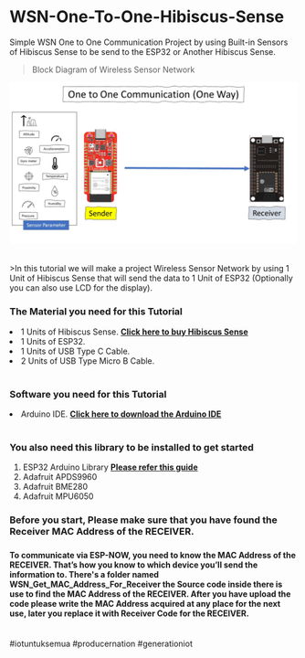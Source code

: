 # WSN-One-To-One-Hibiscus-Sense
Simple WSN One to One Communication Project by using Built-in Sensors of Hibiscus Sense to be send to the ESP32 or Another Hibiscus Sense.

>Block Diagram of Wireless Sensor Network
  <p align="center"><img src="https://github.com/Coderakid01/Medias/blob/main/poster9.jpg" width="900"></a></p>
  
  </br>
  >In this tutorial we will make a project Wireless Sensor Network by using 1 Unit of Hibiscus Sense that will send the data to 1 Unit of ESP32 (Optionally you can also use LCD for the display).
  <h3>The Material you need for this Tutorial</h3>
  <li>1 Units of Hibiscus Sense. <b><a href="https://myduino.com/product/myd-036/" target="_blank"> Click here to buy Hibiscus Sense</a></b></li>
  <li>1 Units of ESP32.</li>
  <li>1 Units of USB Type C Cable. </li>
  <li>2 Units of USB Type Micro B Cable. </li>  
  </br>
  
  <h3>Software you need for this Tutorial</h3>
  <li>Arduino IDE. <b><a href="https://www.arduino.cc/en/Main/Software_" target="_blank"> Click here to download the Arduino IDE</a></b></li>
  
  </br>
  
  <h3>You also need this library to be installed to get started</h3>
  
  <ol>
  <li>ESP32 Arduino Library <b><a href="https://github.com/espressif/arduino-esp32" target="_blank"> Please refer this guide </a></b></li>
  <li>Adafruit APDS9960</li>
  <li>Adafruit BME280</li>
  <li>Adafruit MPU6050</li>
  </ol>
  
  <h3>Before you start, Please make sure that you have found the Receiver MAC Address of the RECEIVER.<h3>
  <h4>To communicate via ESP-NOW, you need to know the MAC Address of the RECEIVER. That’s how you know to which device you’ll send the information to. There's a folder named WSN_Get_MAC_Address_For_Receiver the Source code inside there is use to find the MAC Address of the RECEIVER. After you have upload the code please write the MAC Address acquired at any place for the next use, later you replace it with Receiver Code for the RECEIVER.</h4>


</br>

<footer> #iotuntuksemua #producernation #generationiot </footer>
